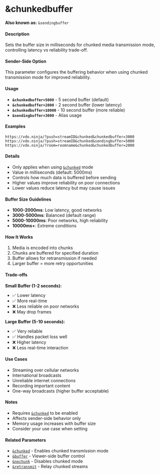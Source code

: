 # &chunkedbuffer

**Also known as:** `&sendingbuffer`

#### **Description**

Sets the buffer size in milliseconds for chunked media transmission mode, controlling latency vs reliability trade-off.

#### **Sender-Side Option**

This parameter configures the buffering behavior when using chunked transmission mode for improved reliability.

#### **Usage**

* **`&chunkedbuffer=5000`** - 5 second buffer (default)
* **`&chunkedbuffer=2000`** - 2 second buffer (lower latency)
* **`&chunkedbuffer=10000`** - 10 second buffer (more reliable)
* **`&sendingbuffer=3000`** - Alias usage

#### **Examples**

```
https://vdo.ninja/?push=streamID&chunked&chunkedbuffer=3000
https://vdo.ninja/?push=streamID&chunked&sendingbuffer=5000
https://vdo.ninja/?room=roomname&chunked&chunkedbuffer=2000
```

#### **Details**

* Only applies when using [`&chunked`](and-chunked.md) mode
* Value in milliseconds (default: 5000ms)
* Controls how much data is buffered before sending
* Higher values improve reliability on poor connections
* Lower values reduce latency but may cause issues

#### **Buffer Size Guidelines**

* **1000-2000ms**: Low latency, good networks
* **3000-5000ms**: Balanced (default range)
* **5000-10000ms**: Poor networks, high reliability
* **10000ms+**: Extreme conditions

#### **How It Works**

1. Media is encoded into chunks
2. Chunks are buffered for specified duration
3. Buffer allows for retransmission if needed
4. Larger buffer = more retry opportunities

#### **Trade-offs**

**Small Buffer (1-2 seconds):**
- ✅ Lower latency
- ✅ More real-time
- ❌ Less reliable on poor networks
- ❌ May drop frames

**Large Buffer (5-10 seconds):**
- ✅ Very reliable
- ✅ Handles packet loss well
- ❌ Higher latency
- ❌ Less real-time interaction

#### **Use Cases**

* Streaming over cellular networks
* International broadcasts
* Unreliable internet connections
* Recording important content
* One-way broadcasts (higher buffer acceptable)

#### **Notes**

* Requires [`&chunked`](and-chunked.md) to be enabled
* Affects sender-side behavior only
* Memory usage increases with buffer size
* Consider your use case when setting

#### **Related Parameters**

* [`&chunked`](and-chunked.md) - Enables chunked transmission mode
* [`&buffer`](../view-parameters/buffer.md) - Viewer-side buffer control
* [`&nochunk`](../settings-parameters/and-nochunked.md) - Disables chunked mode
* [`&retransmit`](../settings-parameters/and-retransmit.md) - Relay chunked streams